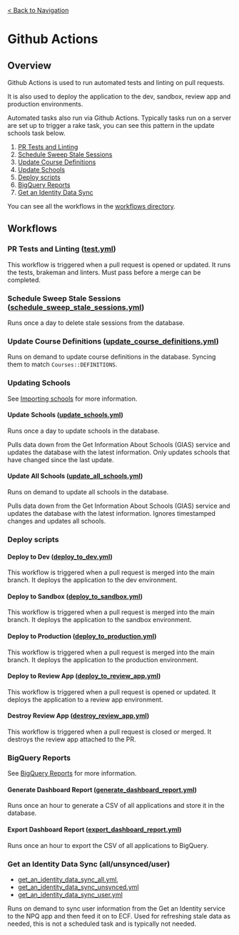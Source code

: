 [< Back to Navigation](../README.md)

# Github Actions

## Overview

Github Actions is used to run automated tests and linting on pull requests. 

It is also used to deploy the application to the dev, sandbox, review app and production environments.

Automated tasks also run via Github Actions. Typically tasks run on a server are set up to trigger a rake task, you can see this pattern in the update schools task below.

1. [PR Tests and Linting](#pr-tests-and-linting-testyml)
1. [Schedule Sweep Stale Sessions](#schedule-sweep-stale-sessions-schedule_sweep_stale_sessionsyml)
1. [Update Course Definitions](#update-course-definitions-update_course_definitionsyml)
1. [Update Schools](#updating-schools)
1. [Deploy scripts](#deploy-scripts)
1. [BigQuery Reports](#bigquery-reports)
1. [Get an Identity Data Sync](#get-an-identity-data-sync-allunsynceduser)

You can see all the workflows in the [workflows directory](../.github/workflows).

## Workflows

### PR Tests and Linting ([test.yml](../.github/workflows/test.yml))

This workflow is triggered when a pull request is opened or updated. It runs the tests, brakeman and linters. Must pass before a merge can be completed.

### Schedule Sweep Stale Sessions ([schedule_sweep_stale_sessions.yml](../.github/workflows/schedule_sweep_stale_sessions.yml))

Runs once a day to delete stale sessions from the database.

### Update Course Definitions ([update_course_definitions.yml](../.github/workflows/update_course_definitions.yml))

Runs on demand to update course definitions in the database. Syncing them to match `Courses::DEFINITIONS`.

### Updating Schools

See [Importing schools](importing_data.md#importing-schools) for more information.

#### Update Schools ([update_schools.yml](../.github/workflows/update_schools.yml))

Runs once a day to update schools in the database.

Pulls data down from the Get Information About Schools (GIAS) service and updates the database with the latest information. Only updates schools that have changed since the last update.

#### Update All Schools ([update_all_schools.yml](../.github/workflows/update_all_schools.yml))

Runs on demand to update all schools in the database.

Pulls data down from the Get Information About Schools (GIAS) service and updates the database with the latest information. Ignores timestamped changes and updates all schools.

### Deploy scripts

#### Deploy to Dev ([deploy_to_dev.yml](../.github/workflows/deploy_to_dev.yml))

This workflow is triggered when a pull request is merged into the main branch. It deploys the application to the dev environment.

#### Deploy to Sandbox ([deploy_to_sandbox.yml](../.github/workflows/deploy_to_sandbox.yml))

This workflow is triggered when a pull request is merged into the main branch. It deploys the application to the sandbox environment.

#### Deploy to Production ([deploy_to_production.yml](../.github/workflows/deploy_to_production.yml))

This workflow is triggered when a pull request is merged into the main branch. It deploys the application to the production environment.

#### Deploy to Review App ([deploy_to_review_app.yml](../.github/workflows/deploy_to_review_app.yml))

This workflow is triggered when a pull request is opened or updated. It deploys the application to a review app environment.

#### Destroy Review App ([destroy_review_app.yml](../.github/workflows/destroy_review_app.yml))

This workflow is triggered when a pull request is closed or merged. It destroys the review app attached to the PR.

### BigQuery Reports

See [BigQuery Reports](bigquery_reports.md) for more information.

#### Generate Dashboard Report ([generate_dashboard_report.yml](../.github/workflows/generate_dashboard_report.yml))

Runs once an hour to generate a CSV of all applications and store it in the database.

#### Export Dashboard Report ([export_dashboard_report.yml](../.github/workflows/export_dashboard_report.yml))

Runs once an hour to export the CSV of all applications to BigQuery.

### Get an Identity Data Sync (all/unsynced/user)

- [get_an_identity_data_sync_all.yml](../.github/workflows/get_an_identity_data_sync_all.yml),
- [get_an_identity_data_sync_unsynced.yml](../.github/workflows/get_an_identity_data_sync_unsynced.yml)
- [get_an_identity_data_sync_user.yml](../.github/workflows/get_an_identity_data_sync_user.yml)

Runs on demand to sync user information from the Get an Identity service to the NPQ app and then feed it on to ECF. Used for refreshing stale data as needed, this is not a scheduled task and is typically not needed.

